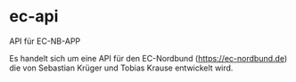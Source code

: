 # ec-api
API für EC-NB-APP

Es handelt sich um eine API für den EC-Nordbund (https://ec-nordbund.de) die von Sebastian Krüger und Tobias Krause entwickelt wird.
